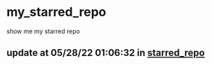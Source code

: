 # my_starred_repo
show me my starred repo

update at 05/28/22 01:06:32 in [starred_repo](./index.html)
---

